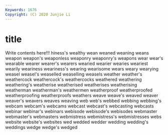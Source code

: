 ```yaml
---
Keywords: 1676
Copyright: (C) 2020 Junjie Li
---
```


# title

Write contents here!!!
hiness's 
wealthy 
wean 
weaned
weaning 
weans 
weapon 
weapon's 
weaponless 
weaponry 
weaponry's 
weapons 
wear 
wear's
wearable 
wearer 
wearer's 
wearers 
wearied 
wearier 
wearies 
weariest 
wearily 
weariness
weariness's 
wearing 
wearisome 
wears 
weary 
wearying 
weasel 
weasel's 
weaselled 
weaselling
weasels 
weather 
weather's 
weathercock 
weathercock's 
weathercocks 
weathered 
weathering 
weathering's 
weatherise
weatherised 
weatherises 
weatherising 
weatherman 
weatherman's 
weathermen 
weatherproof 
weatherproofed 
weatherproofing 
weatherproofs
weathers 
weave 
weave's 
weaved 
weaver 
weaver's 
weavers 
weaves 
weaving 
web
web's 
webbed 
webbing 
webbing's 
webcam 
webcam's 
webcams 
webcast 
webcast's 
webcasting
webcasts 
webinar 
webinar's 
webinars 
webisode 
webisode's 
webisodes 
webmaster 
webmaster's 
webmasters
webmistress 
webmistress's 
webmistresses 
webs 
website 
website's 
websites 
wed 
wedded 
wedder
wedding 
wedding's 
weddings 
wedge 
wedge's 
wedged 
